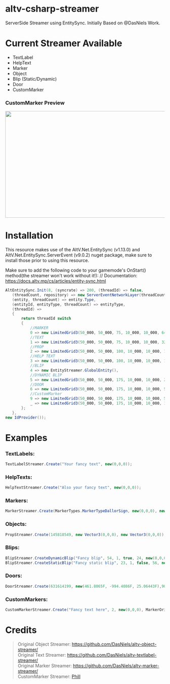 # altv-csharp-streamer
ServerSide Streamer using EntitySync.
Initially Based on @DasNiels Work.

# Current Streamer Available
- TextLabel
- HelpText
- Marker
- Object
- Blip (Static/Dynamic)
- Door
- CustomMarker

### CustomMarker Preview
<img src="https://user-images.githubusercontent.com/50775241/155850220-e9c88f78-1f93-439d-b3b9-a91a7ad8fe71.png" width="510" height="337">

# Installation
This resource makes use of the AltV.Net.EntitySync (v1.13.0) and AltV.Net.EntitySync.ServerEvent (v9.0.2) nuget package, make sure to install those prior to using this resource.

Make sure to add the following code to your gamemode's OnStart() method(the streamer won't work without it!):
// Documentation: https://docs.altv.mp/cs/articles/entity-sync.html

```cs
AltEntitySync.Init(8, (syncrate) => 200, (threadId) => false,
   (threadCount, repository) => new ServerEventNetworkLayer(threadCount, repository),
   (entity, threadCount) => entity.Type,
   (entityId, entityType, threadCount) => entityType,
   (threadId) =>
   {
	   return threadId switch
	   {
		   //MARKER
		   0 => new LimitedGrid3(50_000, 50_000, 75, 10_000, 10_000, 64),
		   //TEXT
		   1 => new LimitedGrid3(50_000, 50_000, 75, 10_000, 10_000, 32),
		   //PROP
		   2 => new LimitedGrid3(50_000, 50_000, 100, 10_000, 10_000, 1500),
		   //HELP TEXT
		   3 => new LimitedGrid3(50_000, 50_000, 100, 10_000, 10_000, 1),
		   //BLIP
		   4 => new EntityStreamer.GlobalEntity(),
		   //DYNAMIC BLIP
		   5 => new LimitedGrid3(50_000, 50_000, 175, 10_000, 10_000, 200),
		   //DOOR
		   6 => new LimitedGrid3(50_000, 50_000, 175, 10_000, 10_000, 50),
		   //CustomMarker
		   9 => new LimitedGrid3(50_000, 50_000, 175, 10_000, 10_000, 5),
		   _ => new LimitedGrid3(50_000, 50_000, 175, 10_000, 10_000, 115),
	   };
   },
new IdProvider());
```

# Examples
### TextLabels:
```cs
TextLabelStreamer.Create("Your fancy text", new(0,0,0));
```
### HelpTexts:
```cs
HelpTextStreamer.Create("Also your fancy text", new(0,0,0));
```
### Markers:
```cs
MarkerStreamer.Create(MarkerTypes.MarkerTypeDallorSign, new(0,0,0), new(1,1,1));
```
### Objects: 
```cs
PropStreamer.Create(145818549, new Vector3(0,0,0), new Vector3(0,0,0));
```
### Blips:
```cs
BlipStreamer.CreateDynamicBlip("Fancy blip", 54, 1, true, 24, new(0,0,0), 0);
BlipStreamer.CreateStaticBlip("Fancy static blip", 23, 1, false, 56, new(0,0,0), 0);
```
### Doors:
```cs
DoorStreamer.Create(631614199, new(461.8065F, -994.4086F, 25.06443F),90, true);
```
### CustomMarkers:
```cs
CustomMarkerStreamer.Create("Fancy text here", 2, new(0,0,0), MarkerOrientations.ARROW_ON_BOTTOM, 0, 5);
```

# Credits
> Original Object Streamer: https://github.com/DasNiels/altv-object-streamer/ <br/>
> Original Text Streamer: https://github.com/DasNiels/altv-textlabel-streamer/ <br/>
> Original Marker Streamer: https://github.com/DasNiels/altv-marker-streamer/ <br/>
> CustomMarker Streamer: [Phill](https://github.com/Phill030/)

